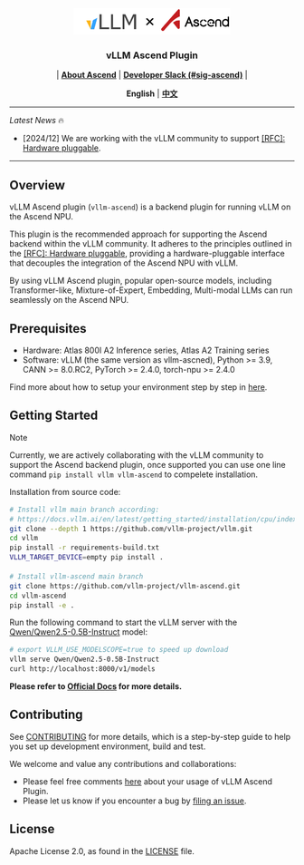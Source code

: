 <p align="center">
  <picture>
    <source media="(prefers-color-scheme: dark)" srcset="https://raw.githubusercontent.com/vllm-project/vllm-ascend/main/docs/logos/vllm-ascend-logo-text-dark.png">
    <img alt="vllm-ascend" src="https://raw.githubusercontent.com/vllm-project/vllm-ascend/main/docs/logos/vllm-ascend-logo-text-light.png" width=55%>
  </picture>
</p>

<h3 align="center">
vLLM Ascend Plugin
</h3>

<p align="center">
| <a href="https://www.hiascend.com/en/"><b>About Ascend</b></a> | <a href="https://slack.vllm.ai"><b>Developer Slack (#sig-ascend)</b></a> |
</p>

<p align="center">
<a ><b>English</b></a> | <a href="README.zh.md"><b>中文</b></a>
</p>

---
*Latest News* 🔥

- [2024/12] We are working with the vLLM community to support [[RFC]: Hardware pluggable](https://github.com/vllm-project/vllm/issues/11162).
---
## Overview

vLLM Ascend plugin (`vllm-ascend`) is a backend plugin for running vLLM on the Ascend NPU.

This plugin is the recommended approach for supporting the Ascend backend within the vLLM community. It adheres to the principles outlined in the [[RFC]: Hardware pluggable](https://github.com/vllm-project/vllm/issues/11162), providing a hardware-pluggable interface that decouples the integration of the Ascend NPU with vLLM.

By using vLLM Ascend plugin, popular open-source models, including Transformer-like, Mixture-of-Expert, Embedding, Multi-modal LLMs can run seamlessly on the Ascend NPU.

## Prerequisites

- Hardware: Atlas 800I A2 Inference series, Atlas A2 Training series
- Software: vLLM (the same version as vllm-ascned), Python >= 3.9, CANN >= 8.0.RC2, PyTorch >= 2.4.0, torch-npu >= 2.4.0

Find more about how to setup your environment step by step in [here](docs/installation.md).

## Getting Started

> [!NOTE]
> Currently, we are actively collaborating with the vLLM community to support the Ascend backend plugin, once supported you can use one line command `pip install vllm vllm-ascend` to compelete installation.

Installation from source code:
```bash
# Install vllm main branch according:
# https://docs.vllm.ai/en/latest/getting_started/installation/cpu/index.html#build-wheel-from-source
git clone --depth 1 https://github.com/vllm-project/vllm.git
cd vllm
pip install -r requirements-build.txt
VLLM_TARGET_DEVICE=empty pip install .

# Install vllm-ascend main branch
git clone https://github.com/vllm-project/vllm-ascend.git
cd vllm-ascend
pip install -e .
```

Run the following command to start the vLLM server with the [Qwen/Qwen2.5-0.5B-Instruct](https://huggingface.co/Qwen/Qwen2.5-0.5B-Instruct) model:

```bash
# export VLLM_USE_MODELSCOPE=true to speed up download
vllm serve Qwen/Qwen2.5-0.5B-Instruct
curl http://localhost:8000/v1/models
```
**Please refer to [Official Docs](./docs/index.md) for more details.**

## Contributing
See [CONTRIBUTING](./CONTRIBUTING.md) for more details, which is a step-by-step guide to help you set up development environment, build and test.

We welcome and value any contributions and collaborations:
- Please feel free comments [here](https://github.com/vllm-project/vllm-ascend/issues/19) about your usage of vLLM Ascend Plugin.
- Please let us know if you encounter a bug by [filing an issue](https://github.com/vllm-project/vllm-ascend/issues).

## License

Apache License 2.0, as found in the [LICENSE](./LICENSE) file.
